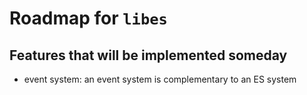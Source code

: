 # Roadmap for `libes`

## Features that will be implemented someday

* event system: an event system is complementary to an ES system

